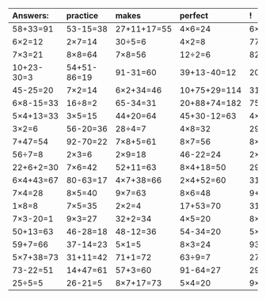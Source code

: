 | Answers: | practice | makes | perfect | ! |
| :--- | :--- | :--- | :--- | :--- |
| 58+33=91 | 53-15=38 | 27+11+17=55 | 4×6=24 | 6×3=18 | 
| 6×2=12 | 2×7=14 | 30÷5=6 | 4×2=8 | 77-30=47 | 
| 7×3=21 | 8×8=64 | 7×8=56 | 12÷2=6 | 82+10=92 | 
| 10+23-30=3 | 54+51-86=19 | 91-31=60 | 39+13-40=12 | 20÷4=5 | 
| 45-25=20 | 7×2=14 | 6×2+34=46 | 10+75+29=114 | 31+27=58 | 
| 6×8-15=33 | 16÷8=2 | 65-34=31 | 20+88+74=182 | 75+4=79 | 
| 5×4+13=33 | 3×5=15 | 44+20=64 | 45+30-12=63 | 4×4=16 | 
| 3×2=6 | 56-20=36 | 28÷4=7 | 4×8=32 | 29+61=90 | 
| 7+47=54 | 92-70=22 | 7×8+5=61 | 8×7=56 | 8×4=32 | 
| 56÷7=8 | 2×3=6 | 2×9=18 | 46-22=24 | 2×5=10 | 
| 22+6+2=30 | 7×6=42 | 52+11=63 | 8×4+18=50 | 29+53=82 | 
| 6×4+43=67 | 80-63=17 | 4×7+38=66 | 2×4+52=60 | 31+23=54 | 
| 7×4=28 | 8×5=40 | 9×7=63 | 8×6=48 | 9+78=87 | 
| 1×8=8 | 7×5=35 | 2×2=4 | 17+53=70 | 31-16=15 | 
| 7×3-20=1 | 9×3=27 | 32+2=34 | 4×5=20 | 8×2=16 | 
| 50+13=63 | 46-28=18 | 48-12=36 | 54-34=20 | 5×9=45 | 
| 59+7=66 | 37-14=23 | 5×1=5 | 8×3=24 | 93+77+78=248 | 
| 5×7+38=73 | 31+11=42 | 71+1=72 | 63÷9=7 | 27÷9=3 | 
| 73-22=51 | 14+47=61 | 57+3=60 | 91-64=27 | 29+12=41 | 
| 25÷5=5 | 26-21=5 | 8×7+17=73 | 5×4=20 | 9×6=54 | 
